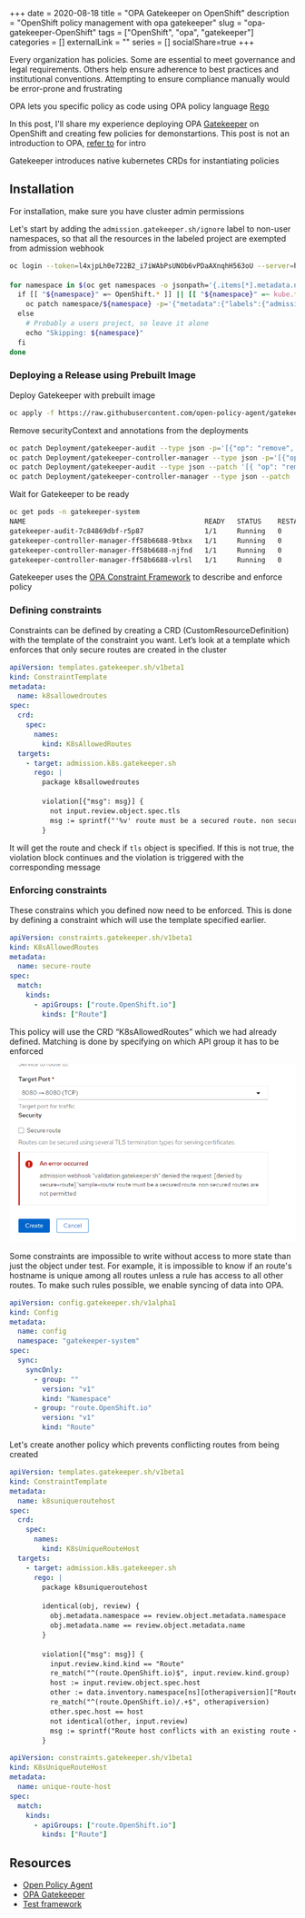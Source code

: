 +++ 
date = 2020-08-18
title = "OPA Gatekeeper on OpenShift"
description = "OpenShift policy management with opa gatekeeper"
slug = "opa-gatekeeper-OpenShift" 
tags = ["OpenShift", "opa", "gatekeeper"]
categories = []
externalLink = ""
series = []
socialShare=true
+++

Every organization has policies. Some are essential to meet governance and legal requirements. Others help ensure adherence to best practices and institutional conventions. Attempting to ensure compliance manually would be error-prone and frustrating

OPA lets you specific policy as code using OPA policy language [Rego](https://www.openpolicyagent.org/docs/latest/policy-language/)

In this post, I'll share my experience deploying OPA [Gatekeeper](https://github.com/open-policy-agent/gatekeeper) on OpenShift and creating few policies for demonstartions. This post is not an introduction to OPA, [refer to](https://www.magalix.com/blog/introducing-policy-as-code-the-open-policy-agent-opa) for intro

Gatekeeper introduces native kubernetes CRDs for instantiating policies

## Installation

For installation, make sure you have cluster admin permissions

Let's start by adding the `admission.gatekeeper.sh/ignore` label to non-user namespaces, so that all the resources in the labeled project are exempted from admission webhook

```bash
oc login --token=l4xjpLh0e722B2_i7iWAbPsUNOb6vPDaAXnqhH563oU --server=https://api.cluster-1d4d.sandbox702.opentlc.com:6443

for namespace in $(oc get namespaces -o jsonpath='{.items[*].metadata.name}' | xargs); do
  if [[ "${namespace}" =~ OpenShift.* ]] || [[ "${namespace}" =~ kube.* ]] || [[ "${namespace}" =~ default ]]; then
    oc patch namespace/${namespace} -p='{"metadata":{"labels":{"admission.gatekeeper.sh/ignore":"true"}}}'
  else
    # Probably a users project, so leave it alone
    echo "Skipping: ${namespace}"
  fi
done
```

### Deploying a Release using Prebuilt Image

Deploy Gatekeeper with prebuilt image

```bash
oc apply -f https://raw.githubusercontent.com/open-policy-agent/gatekeeper/master/deploy/gatekeeper.yaml
```

Remove securityContext and annotations from the deployments

```bash
oc patch Deployment/gatekeeper-audit --type json -p='[{"op": "remove", "path": "/spec/template/metadata/annotations"}]' -n gatekeeper-system
oc patch Deployment/gatekeeper-controller-manager --type json -p='[{"op": "remove", "path": "/spec/template/metadata/annotations"}]' -n gatekeeper-system
oc patch Deployment/gatekeeper-audit --type json --patch '[{ "op": "remove", "path": "/spec/template/spec/containers/0/securityContext" }]' -n gatekeeper-system
oc patch Deployment/gatekeeper-controller-manager --type json --patch '[{ "op": "remove", "path": "/spec/template/spec/containers/0/securityContext" }]' -n gatekeeper-system
```

Wait for Gatekeeper to be ready

```bash
oc get pods -n gatekeeper-system
NAME                                            READY   STATUS    RESTARTS   AGE
gatekeeper-audit-7c84869dbf-r5p87               1/1     Running   0          2m34s
gatekeeper-controller-manager-ff58b6688-9tbxx   1/1     Running   0          3m23s
gatekeeper-controller-manager-ff58b6688-njfnd   1/1     Running   0          2m54s
gatekeeper-controller-manager-ff58b6688-vlrsl   1/1     Running   0          3m11s
```

Gatekeeper uses the [OPA Constraint Framework](https://github.com/open-policy-agent/frameworks/tree/master/constraint) to describe and enforce policy

### Defining constraints

Constraints can be defined by creating a CRD (CustomResourceDefinition) with the template of the constraint you want. Let’s look at a template which enforces that only secure routes are created in the cluster

```yaml
apiVersion: templates.gatekeeper.sh/v1beta1
kind: ConstraintTemplate
metadata:
  name: k8sallowedroutes
spec:
  crd:
    spec:
      names:
        kind: K8sAllowedRoutes
  targets:
    - target: admission.k8s.gatekeeper.sh
      rego: |
        package k8sallowedroutes

        violation[{"msg": msg}] {
          not input.review.object.spec.tls
          msg := sprintf("'%v' route must be a secured route. non secured routes are not permitted", [input.review.object.metadata.name])
        }
```

It will get the route and check if `tls` object is specified. If this is not true, the violation block continues and the violation is triggered with the corresponding message

### Enforcing constraints

These constrains which you defined now need to be enforced. This is done by defining a constraint which will use the template specified earlier.

```yaml
apiVersion: constraints.gatekeeper.sh/v1beta1
kind: K8sAllowedRoutes
metadata:
  name: secure-route
spec:
  match:
    kinds:
      - apiGroups: ["route.OpenShift.io"]
        kinds: ["Route"]
```

This policy will use the CRD “K8sAllowedRoutes” which we had already defined. Matching is done by specifying on which API group it has to be enforced

![nonsecure_route](nonsecure-route.png)

Some constraints are impossible to write without access to more state than just the object under test. For example, it is impossible to know if an route's hostname is unique among all routes unless a rule has access to all other routes. To make such rules possible, we enable syncing of data into OPA.

```yaml
apiVersion: config.gatekeeper.sh/v1alpha1
kind: Config
metadata:
  name: config
  namespace: "gatekeeper-system"
spec:
  sync:
    syncOnly:
      - group: ""
        version: "v1"
        kind: "Namespace"
      - group: "route.OpenShift.io"
        version: "v1"
        kind: "Route"
```

Let's create another policy which prevents conflicting routes from being created

```yaml
apiVersion: templates.gatekeeper.sh/v1beta1
kind: ConstraintTemplate
metadata:
  name: k8suniqueroutehost
spec:
  crd:
    spec:
      names:
        kind: K8sUniqueRouteHost
  targets:
    - target: admission.k8s.gatekeeper.sh
      rego: |
        package k8suniqueroutehost

        identical(obj, review) {
          obj.metadata.namespace == review.object.metadata.namespace
          obj.metadata.name == review.object.metadata.name
        }

        violation[{"msg": msg}] {
          input.review.kind.kind == "Route"
          re_match("^(route.OpenShift.io)$", input.review.kind.group)
          host := input.review.object.spec.host
          other := data.inventory.namespace[ns][otherapiversion]["Route"][name]
          re_match("^(route.OpenShift.io)/.+$", otherapiversion)
          other.spec.host == host
          not identical(other, input.review)
          msg := sprintf("Route host conflicts with an existing route <%v>", [host])
        }
```

```yaml
apiVersion: constraints.gatekeeper.sh/v1beta1
kind: K8sUniqueRouteHost
metadata:
  name: unique-route-host
spec:
  match:
    kinds:
      - apiGroups: ["route.OpenShift.io"]
        kinds: ["Route"]
```

## Resources

- [Open Policy Agent](https://www.openpolicyagent.org/docs/latest/)
- [OPA Gatekeeper](https://github.com/open-policy-agent/gatekeeper)
- [Test framework](https://github.com/open-policy-agent/conftest)
